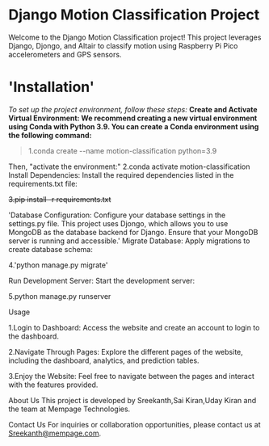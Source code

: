 # Django Motion Classification Project
Welcome to the Django Motion Classification project! This project leverages Django, Djongo, and Altair to classify motion using Raspberry Pi Pico accelerometers and GPS sensors.
# 'Installation'
*To set up the project environment, follow these steps:*
**Create and Activate Virtual Environment: We recommend creating a new virtual environment using Conda with Python 3.9. You can create a Conda environment using the following command:**

> 1.conda create --name motion-classification python=3.9

Then, "activate the environment:"
2.conda activate motion-classification
Install Dependencies: Install the required dependencies listed in the requirements.txt file:

~~3.pip install -r requirements.txt~~

'Database Configuration: Configure your database settings in the settings.py file. This project uses Djongo, which allows you to use MongoDB as the database backend for Django. Ensure that your MongoDB server is running and accessible.'
Migrate Database: Apply migrations to create database schema:

4.'python manage.py migrate'

Run Development Server: Start the development server:

5.python manage.py runserver


Usage

1.Login to Dashboard: Access the website and create an account to login to the dashboard.

2.Navigate Through Pages: Explore the different pages of the website, including the dashboard, analytics, and prediction tables.

3.Enjoy the Website: Feel free to navigate between the pages and interact with the features provided.


About Us
This project is developed by Sreekanth,Sai Kiran,Uday Kiran and the team at Mempage Technologies.

Contact Us
For inquiries or collaboration opportunities, please contact us at Sreekanth@mempage.com.
